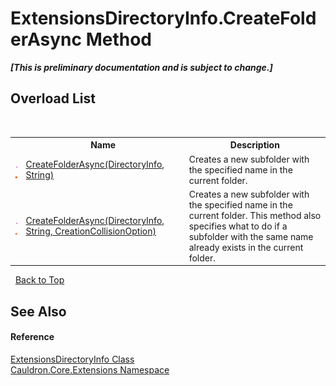 # ExtensionsDirectoryInfo.CreateFolderAsync Method 
 _**\[This is preliminary documentation and is subject to change.\]**_


## Overload List
&nbsp;<table><tr><th></th><th>Name</th><th>Description</th></tr><tr><td>![Public method](media/pubmethod.gif "Public method")![Static member](media/static.gif "Static member")</td><td><a href="M_Cauldron_Core_Extensions_ExtensionsDirectoryInfo_CreateFolderAsync">CreateFolderAsync(DirectoryInfo, String)</a></td><td>
Creates a new subfolder with the specified name in the current folder.</td></tr><tr><td>![Public method](media/pubmethod.gif "Public method")![Static member](media/static.gif "Static member")</td><td><a href="M_Cauldron_Core_Extensions_ExtensionsDirectoryInfo_CreateFolderAsync_1">CreateFolderAsync(DirectoryInfo, String, CreationCollisionOption)</a></td><td>
Creates a new subfolder with the specified name in the current folder. This method also specifies what to do if a subfolder with the same name already exists in the current folder.</td></tr></table>&nbsp;
<a href="#extensionsdirectoryinfo.createfolderasync-method">Back to Top</a>

## See Also


#### Reference
<a href="T_Cauldron_Core_Extensions_ExtensionsDirectoryInfo">ExtensionsDirectoryInfo Class</a><br /><a href="N_Cauldron_Core_Extensions">Cauldron.Core.Extensions Namespace</a><br />